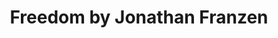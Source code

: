 ---
title: Freedom by Jonathan Franzen
categories: [Fiction Literature,Novel]
tags: [⭐⭐⭐⭐⭐⭐⭐⭐⭐⭐ 10/10,Jonathan Franzen,Story,America]
---